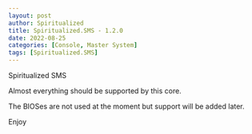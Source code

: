 ```yaml
---
layout: post
author: Spiritualized
title: Spiritualized.SMS - 1.2.0
date: 2022-08-25
categories: [Console, Master System]
tags: [Spiritualized.SMS]
---
```

Spiritualized SMS

Almost everything should be supported by this core.  

The BIOSes are not used at the moment but support will be added later.

Enjoy
